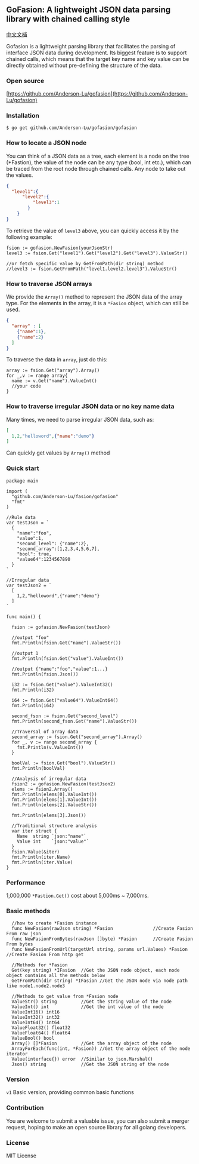 GoFasion: A lightweight JSON data parsing library with chained calling style
---

[中文文档](https://github.com/Anderson-Lu/gofasion/blob/master/readme_cn.md)

Gofasion is a lightweight parsing library that facilitates the parsing of interface JSON data during development. Its biggest feature is to support chained calls, which means that the target key name and key value can be directly obtained without pre-defining the structure of the data.


### Open source

[https://github.com/Anderson-Lu/gofasion](https://github.com/Anderson-Lu/gofasion)

### Installation

```shell
$ go get github.com/Anderson-Lu/gofasion/gofasion
```

### How to locate a JSON node

You can think of a JSON data as a tree, each element is a node on the tree (*Fastion), the value of the node can be any type (bool, int etc.), which can be traced from the root node through chained calls. Any node to take out the values.

```json
{
  "level1":{
      "level2":{
          "level3":1
        }
    }
}
```

To retrieve the value of `level3` above, you can quickly access it by the following example:

```golang
fsion := gofasion.NewFasion(yourJsonStr)
level3 := fsion.Get("level1").Get("level2").Get("level3").ValueStr()

//or fetch specific value by GetFromPath(dir string) method 
//level3 := fsion.GetFromPath("level1.level2.level3").ValueStr()
```

### How to traverse JSON arrays

We provide the `Array()` method to represent the JSON data of the array type. For the elements in the array, it is a `*Fasion` object, which can still be used.

```json
{
  "array" : [
    {"name":1},
    {"name":2}
  ]
}
```

To traverse the data in `array`, just do this:

```golang
array := fsion.Get("array").Array()
for _,v := range array{
  name := v.Get("name").ValueInt()
  //your code
}
```

### How to traverse irregular JSON data or no key name data

Many times, we need to parse irregular JSON data, such as:

```json
[
  1,2,"helloword",{"name":"demo"}
] 
```

Can quickly get values ​​by `Array()` method

### Quick start

```golang
package main

import (
  "github.com/Anderson-Lu/fasion/gofasion"
  "fmt"
)

//Rule data
var testJson = `
  {
    "name":"foo",
    "value":1,
    "second_level": {"name":2},
    "second_array":[1,2,3,4,5,6,7],
    "bool": true,
    "value64":1234567890
  }
`

//Irregular data
var testJson2 = `
  [
    1,2,"helloword",{"name":"demo"}
  ]  
`

func main() {
  
  fsion := gofasion.NewFasion(testJson)

  //output "foo"
  fmt.Println(fsion.Get("name").ValueStr())
  
  //output 1
  fmt.Println(fsion.Get("value").ValueInt())
  
  //output {"name":"foo","value":1...}
  fmt.Println(fsion.Json())

  i32 := fsion.Get("value").ValueInt32()
  fmt.Println(i32)

  i64 := fsion.Get("value64").ValueInt64()
  fmt.Println(i64)

  second_fson := fsion.Get("second_level")
  fmt.Println(second_fson.Get("name").ValueStr())

  //Traversal of array data
  second_array := fsion.Get("second_array").Array()
  for _, v := range second_array {
    fmt.Println(v.ValueInt())
  }

  boolVal := fsion.Get("bool").ValueStr()
  fmt.Println(boolVal)

  //Analysis of irregular data
  fsion2 := gofasion.NewFasion(testJson2)
  elems := fsion2.Array()
  fmt.Println(elems[0].ValueInt())
  fmt.Println(elems[1].ValueInt())
  fmt.Println(elems[2].ValueStr())

  fmt.Println(elems[3].Json())

  //Traditional structure analysis
  var iter struct {
    Name  string `json:"name"`
    Value int    `json:"value"`
  }
  fsion.Value(&iter)
  fmt.Println(iter.Name)
  fmt.Println(iter.Value)
}

```

### Performance

1,000,000 `*Fastion.Get()` cost about 5,000ms ~ 7,000ms.

### Basic methods

```golang
  //how to create *Fasion instance
  func NewFasion(rawJson string) *Fasion               //Create Fasion From raw json
  func NewFasionFromBytes(rawJson []byte) *Fasion      //Create Fasion From bytes
  func NewFasionFromUrl(targetUrl string, params url.Values) *Fasion  //Create Fasion From http get

  //Methods for *Fasion
  Get(key string) *IFasion  //Get the JSON node object, each node object contains all the methods below
  GetFromPath(dir string) *IFasion //Get the JSON node via node path like node1.node2.node3

  //Methods to get value from *Fasion node
  ValueStr() string         //Get the string value of the node
  ValueInt() int            //Get the int value of the node
  ValueInt16() int16 
  ValueInt32() int32   
  ValueInt64() int64
  ValueFloat32() float32
  ValueFloat64() float64
  ValueBool() bool
  Array() []*Fasion         //Get the array object of the node
  ArrayForEach(func(int, *Fasion)) //Get the array object of the node iterator
  Value(interface{}) error  //Similar to json.Marshal()
  Json() string             //Get the JSON string of the node
```

### Version

`v1` Basic version, providing common basic functions

### Contribution

You are welcome to submit a valuable issue, you can also submit a merger request, hoping to make an open source library for all golang developers.

### License

MIT License
